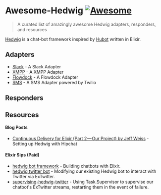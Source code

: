 # Awesome-Hedwig  [![Awesome](https://cdn.rawgit.com/sindresorhus/awesome/d7305f38d29fed78fa85652e3a63e154dd8e8829/media/badge.svg)](https://github.com/sindresorhus/awesome)

> A curated list of amazingly awesome Hedwig adapters, responders, and resources

[Hedwig](https://github.com/hedwig-im/hedwig) is a chat-bot framework inspired by [Hubot](https://hubot.github.com/) written in Elixir.

## Adapters
* [Slack](https://github.com/hedwig-im/hedwig_slack) - A Slack Adapter
* [XMPP](https://github.com/hedwig-im/hedwig_xmpp) - A XMPP Adapter
* [Flowdock](https://github.com/supernullset/hedwig_flowdock) - A Flowdock Adapter
* [SMS](https://github.com/bryanjos/hedwig_sms) - A SMS Adapter powered by Twilio

## Responders

## Resources
#### Blog Posts
* [Continuous Delivery for Elixir (Part 2 — Our Project) by Jeff Weiss](https://medium.com/@jeffweiss/continuous-delivery-for-elixir-part-2-our-project-ae6406c6a990#.9bhu75oim) - Setting up Hedwig with Hipchat

#### Elixir Sips (Paid)
* [hedwig bot framework](https://www.dailydrip.com/topics/elixir/drips/hedwig-bot-framework) - Building chatbots with Elixir.
* [hedwig twitter bot](https://www.dailydrip.com/topics/elixir/drips/hedwig-twitter-bot) - Modifying our existing Hedwig bot to interact with Twitter via ExTwitter.
* [supervising-hedwig-twitter](https://www.dailydrip.com/topics/elixir/drips/supervising-hedwig-twitter) - Using Task.Supervisor to supervise our chatbot's ExTwitter streams, restarting them in the event of failure.

